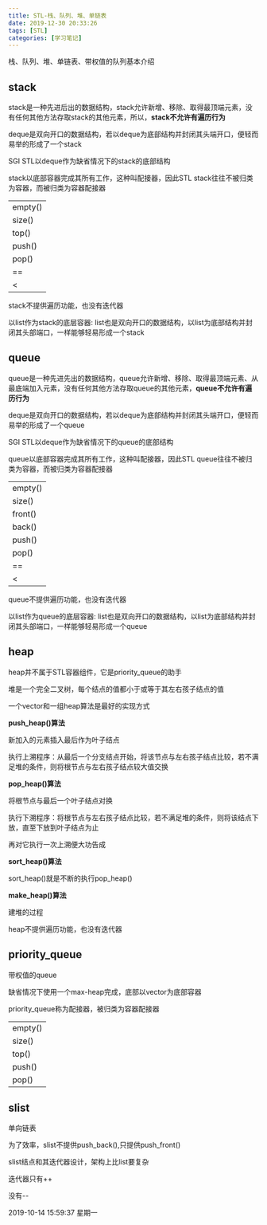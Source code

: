 ```yaml
---
title: STL-栈、队列、堆、单链表
date: 2019-12-30 20:33:26
tags: [STL]
categories: [学习笔记]
---
```


 栈、队列、堆、单链表、带权值的队列基本介绍

<!--more-->

## stack

stack是一种先进后出的数据结构，stack允许新增、移除、取得最顶端元素，没有任何其他方法存取stack的其他元素，所以，**stack不允许有遍历行为**

deque是双向开口的数据结构，若以deque为底部结构并封闭其头端开口，便轻而易举的形成了一个stack

SGI STL以deque作为缺省情况下的stack的底部结构

stack以底部容器完成其所有工作，这种叫配接器，因此STL stack往往不被归类为容器，而被归类为容器配接器

|         |
| ------- |
| empty() |
| size()  |
| top()   |
| push()  |
| pop()   |
| ==      |
| <       |


stack不提供遍历功能，也没有迭代器

以list作为stack的底层容器: list也是双向开口的数据结构，以list为底部结构并封闭其头部端口，一样能够轻易形成一个stack

## queue

queue是一种先进先出的数据结构，queue允许新增、移除、取得最顶端元素、从最底端加入元素，没有任何其他方法存取queue的其他元素，**queue不允许有遍历行为**

deque是双向开口的数据结构，若以deque为底部结构并封闭其头端开口，便轻而易举的形成了一个queue

SGI STL以deque作为缺省情况下的queue的底部结构

queue以底部容器完成其所有工作，这种叫配接器，因此STL queue往往不被归类为容器，而被归类为容器配接器


|         |
| ------- |
| empty() |
| size()  |
| front() |
| back()  |
| push()  |
| pop()   |
| ==      |
| <       |


queue不提供遍历功能，也没有迭代器

以list作为queue的底层容器: list也是双向开口的数据结构，以list为底部结构并封闭其头部端口，一样能够轻易形成一个queue


## heap

heap并不属于STL容器组件，它是priority_queue的助手

堆是一个完全二叉树，每个结点的值都小于或等于其左右孩子结点的值

一个vector和一组heap算法是最好的实现方式

**push_heap()算法**

新加入的元素插入最后作为叶子结点

执行上溯程序：从最后一个分支结点开始，将该节点与左右孩子结点比较，若不满足堆的条件，则将根节点与左右孩子结点较大值交换


**pop_heap()算法**

将根节点与最后一个叶子结点对换

执行下溯程序：将根节点与左右孩子结点比较，若不满足堆的条件，则将该结点下放，直至下放到叶子结点为止

再对它执行一次上溯便大功告成


**sort_heap()算法**

sort_heap()就是不断的执行pop_heap()


**make_heap()算法**

建堆的过程

heap不提供遍历功能，也没有迭代器


## priority_queue

带权值的queue

缺省情况下使用一个max-heap完成，底部以vector为底部容器

priority_queue称为配接器，被归类为容器配接器

|         |
| ------- |
| empty() |
| size()  |
| top()   |
| push()  |
| pop()   |


## slist

单向链表

为了效率，slist不提供push_back(),只提供push_front()


slist结点和其迭代器设计，架构上比list要复杂

迭代器只有++ 

没有--



2019-10-14 15:59:37 星期一